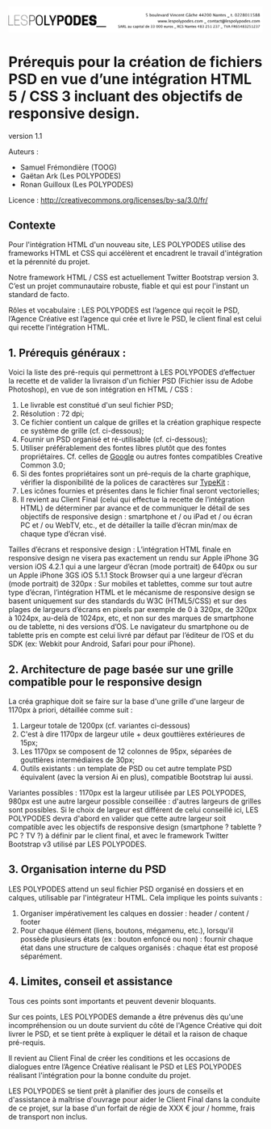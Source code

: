 ![#Les Polypodes](header.png)

# Prérequis pour la création de fichiers PSD en vue d’une intégration  HTML 5 / CSS 3 incluant des objectifs de responsive design.

version 1.1

Auteurs :

* Samuel Frémondière (TOOG)
* Gaëtan Ark (Les POLYPODES)
* Ronan Guilloux (Les POLYPODES)

Licence : http://creativecommons.org/licenses/by-sa/3.0/fr/ 

## Contexte

Pour l'intégration HTML d'un nouveau site, LES POLYPODES utilise des frameworks HTML et CSS qui accélèrent et encadrent le travail d'intégration et la pérennité du projet.

Notre framework HTML / CSS est actuellement Twitter Bootstrap version 3. C’est un projet communautaire robuste, fiable et qui est pour l'instant un standard de facto. 

Rôles et vocabulaire : LES POLYPODES est l’agence qui reçoit le PSD, l’Agence Créative est l’agence qui crée et livre le PSD, le client final est celui qui recette l’intégration HTML.


## 1. Prérequis généraux :

Voici la liste des pré-requis qui permettront à LES POLYPODES d’effectuer la recette et de valider la livraison d'un fichier PSD (Fichier issu de Adobe Photoshop), en vue de son intégration en HTML / CSS :

1. Le livrable est constitué d'un seul fichier PSD;
2. Résolution : 72 dpi;
3. Ce fichier contient un calque de grilles et la création graphique respecte ce système de grille (cf. ci-dessous);
4. Fournir un PSD organisé et ré-utilisable (cf. ci-dessous);
5. Utiliser préférablement des fontes libres plutôt que des fontes propriétaires. Cf. celles de [Google](http://www.google.com/fonts) ou autres fontes compatibles Creative Common 3.0;
6. Si des fontes propriétaires sont un pré-requis de la charte graphique, vérifier la disponibilité de la polices de caractères sur [TypeKit](http://www.typekit.com) : 
6. Les icônes fournies et présentes dans le fichier final seront vectorielles;
7. Il revient au Client Final (celui qui effectue la recette de l’intégration HTML) de déterminer par avance et de communiquer le détail de ses objectifs de responsive design : smartphone et / ou iPad et / ou écran PC et / ou WebTV, etc., et de détailler la taille d’écran min/max de chaque type d’écran visé.

Tailles d’écrans et responsive design : L’intégration HTML finale en responsive design ne visera pas exactement un rendu sur Apple iPhone 3G version iOS 4.2.1 qui a une largeur d’écran (mode portrait) de 640px ou sur un Apple iPhone 3GS iOS 5.1.1 Stock Browser qui a une largeur d’écran (mode portrait) de 320px : Sur mobiles et tablettes, comme sur tout autre type d’écran, l’intégration HTML et le mécanisme de responsive design se basent uniquement sur des standards du W3C (HTML5/CSS) et sur des plages de largeurs d’écrans en pixels par exemple de 0 à 320px, de 320px à 1024px, au-delà de 1024px, etc, et non sur des marques de smartphone ou de tablette, ni des versions d’OS. Le navigateur du smartphone ou de tablette pris en compte est celui livré par défaut par l’éditeur de l’OS et du SDK (ex: Webkit pour Android, Safari pour pour iPhone).


## 2. Architecture de page basée sur une grille compatible pour le responsive design

La créa graphique doit se faire sur la base d'une grille d'une largeur de 1170px à priori, détaillée comme suit :

1. Largeur totale de 1200px (cf. variantes ci-dessous)
2. C'est à dire 1170px de largeur utile + deux gouttières extérieures de 15px;
3. Les 1170px se composent de 12 colonnes de 95px, séparées de gouttières intermédiaires de 30px;
4. Outils existants : un template de PSD ou cet autre template PSD équivalent (avec la version Ai en plus), compatible Bootstrap lui aussi.

Variantes possibles : 1170px est la largeur utilisée par LES POLYPODES, 980px est une  autre largeur possible conseillée : d'autres largeurs de grilles sont possibles. Si le choix de largeur est différent de celui conseillé ici, LES POLYPODES devra d'abord en valider que cette autre largeur soit compatible avec les objectifs de responsive design (smartphone ? tablette ? PC ? TV ?) à définir par le client final, et avec le framework Twitter Bootstrap v3 utilisé par LES POLYPODES.



## 3. Organisation interne du PSD

LES POLYPODES attend un seul fichier PSD organisé en dossiers et en calques, utilisable par l'intégrateur HTML. Cela implique les points suivants :

1. Organiser impérativement les calques en dossier : header / content / footer
2.	Pour chaque élément (liens, boutons, mégamenu, etc.), lorsqu'il possède plusieurs états (ex : bouton enfoncé ou non) : fournir chaque état dans une structure de calques organisés : chaque état est proposé séparément.


## 4. Limites, conseil et assistance

Tous ces points sont importants et peuvent devenir bloquants.

Sur ces points, LES POLYPODES demande a être prévenus dès qu'une incompréhension ou un doute survient du côté de l'Agence Créative qui doit livrer le PSD, et se tient prête à expliquer le détail et la raison de chaque pré-requis. 

Il revient au Client Final de créer les conditions et les occasions de dialogues entre l’Agence Créative réalisant le PSD et LES POLYPODES réalisant l'intégration pour la bonne conduite du projet. 

LES POLYPODES se tient prêt à planifier des jours de conseils et d'assistance à maîtrise d'ouvrage pour aider le Client Final dans la conduite de ce projet, sur la base d'un forfait de régie de XXX € jour / homme, frais de transport non inclus.


